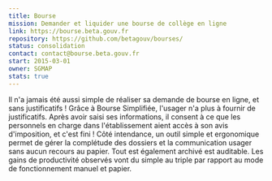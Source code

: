 ```yaml
---
title: Bourse
mission: Demander et liquider une bourse de collège en ligne
link: https://bourse.beta.gouv.fr
repository: https://github.com/betagouv/bourses/
status: consolidation
contact: contact@bourse.beta.gouv.fr
start: 2015-03-01
owner: SGMAP
stats: true
---
```


Il n'a jamais été aussi simple de réaliser sa demande de bourse en ligne, et sans justificatifs ! Grâce à Bourse Simplifiée, l'usager n'a plus à fournir de justificatifs. Après avoir saisi ses informations, il consent à ce que les personnels en charge dans l'établissement aient accès à son avis d'imposition, et c'est fini !
Côté intendance, un outil simple et ergonomique permet de gérer  la complétude des dossiers et la communication usager sans aucun recours au papier. Tout est également archivé est auditable. Les gains de productivité observés vont du simple au triple par rapport au mode de fonctionnement manuel et papier.
